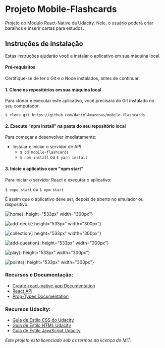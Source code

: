 # Projeto Mobile-Flashcards

Projeto do Módulo React-Native da Udacity. Nele, o usuário poderá criar baralhos e inserir cartas para estudos.

## Instruções de instalação

Estas instruções ajudarão você a instalar o aplicativo em sua máquina local.

#### Pré-requisitos

Certifique-se de ter o Git e o Node instalados, antes de continuar.

#### 1. Clone os repositórios em sua máquina local

Para clonar e executar este aplicativo, você precisará do Git instalado no seu computador.

`$ clone git https://github.com/danielAmazonas/mobile-flashcards`

#### 2. Execute "npm install" na pasta do seu repositório local

Para começar a desenvolver imediatamente:

* Instalar e iniciar o servidor de API
  * `$ cd mobile-flashcards`
  * `$ npm install` ou `$ yarn install`
  
#### 3. Inicie o aplicativo com "npm start"

Para iniciar o servidor React e executar o aplicativo:

`$ expo start` ou `$ npm start`

É assim que o aplicativo deve ser, depois de aberto no emulador ou dispositivo.

![home](https://github.com/danielAmazonas/mobile-flashcards/blob/master/screenshots/home.png){: height="533px" width="300px"}

![add-deck](https://github.com/danielAmazonas/mobile-flashcards/blob/master/screenshots/addDeck.png){: height="533px" width="300px"}

![collection](https://github.com/danielAmazonas/mobile-flashcards/blob/master/screenshots/collection.png){: height="533px" width="300px"}

![add-question](https://github.com/danielAmazonas/mobile-flashcards/blob/master/screenshots/question.png){: height="533px" width="300px"}

![play](https://github.com/danielAmazonas/mobile-flashcards/blob/master/screenshots/play.png){: height="533px" width="300px"}

![points](https://github.com/danielAmazonas/mobile-flashcards/blob/master/screenshots/points.png){: height="533px" width="300px"}

### Recursos e Documentação:

- [Create-react-native-app Documentation](https://github.com/react-community/create-react-native-app)
- [React API](https://facebook.github.io/react/docs/react-api.html)
- [Prop-Types Documentation](https://reactjs.org/docs/typechecking-with-proptypes.html)

### Recursos Udacity:

- [Guia de Estilo CSS do Udacity](http://udacity.github.io/frontend-nanodegree-styleguide/css.html)
- [Guia de Estilo HTML Udacity](http://udacity.github.io/frontend-nanodegree-styleguide/index.html)
- [Guia de Estilo JavaScript Udacity](http://udacity.github.io/frontend-nanodegree-styleguide/javascript.html)

_Este projeto está licenciado sob os termos da licença do MIT._
